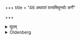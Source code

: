 +++
title = "46 अथापरं वत्समिथुनवोः कर्णे"

+++

<details><summary>मूलम्</summary>

अथापरं व-त्समिथुनवोः कर्णे लक्षणं कुर्यात् भुवनमिति ४६
</details>

<details><summary>Oldenberg</summary>

49. Now another (ceremony). He should make marks on the ears of a male and of a female calf with (the formula), 'The world art thou' (l.l. 5, 6).
</details>
